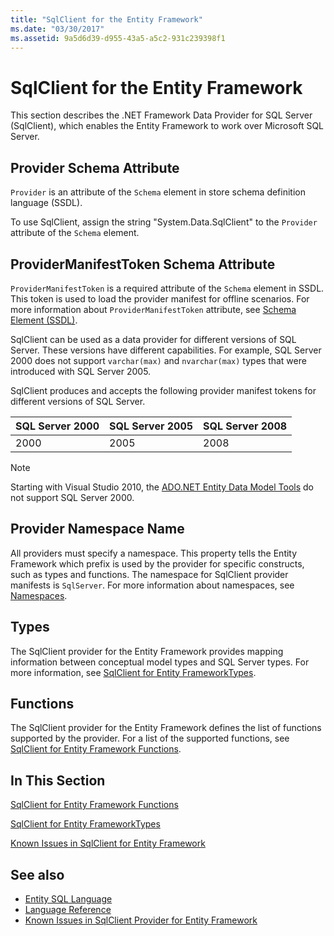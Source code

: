 ```yaml
---
title: "SqlClient for the Entity Framework"
ms.date: "03/30/2017"
ms.assetid: 9a5d6d39-d955-43a5-a5c2-931c239398f1
---
```

# SqlClient for the Entity Framework
This section describes the .NET Framework Data Provider for SQL Server (SqlClient), which enables the Entity Framework to work over Microsoft SQL Server.  
  
## Provider Schema Attribute  
 `Provider` is an attribute of the `Schema` element in store schema definition language (SSDL).  
  
 To use SqlClient, assign the string "System.Data.SqlClient" to the `Provider` attribute of the `Schema` element.  
  
## ProviderManifestToken Schema Attribute  
 `ProviderManifestToken` is a required attribute of the `Schema` element in SSDL. This token is used to load the provider manifest for offline scenarios. For more information about `ProviderManifestToken` attribute, see [Schema Element (SSDL)](/ef/ef6/modeling/designer/advanced/edmx/ssdl-spec#schema-element-ssdl).  
  
 SqlClient can be used as a data provider for different versions of SQL Server. These versions have different capabilities. For example, SQL Server 2000 does not support `varchar(max)` and `nvarchar(max)` types that were introduced with SQL Server 2005.  
  
 SqlClient produces and accepts the following provider manifest tokens for different versions of SQL Server.  
  
|SQL Server 2000|SQL Server 2005|SQL Server 2008|  
|-|-|-|  
|2000|2005|2008|  
  
> [!NOTE]
> Starting with Visual Studio 2010, the [ADO.NET Entity Data Model Tools](/previous-versions/dotnet/netframework-4.0/bb399249(v=vs.100)) do not support SQL Server 2000.  
  
## Provider Namespace Name  
 All providers must specify a namespace. This property tells the Entity Framework which prefix is used by the provider for specific constructs, such as types and functions. The namespace for SqlClient provider manifests is `SqlServer`. For more information about namespaces, see [Namespaces](./language-reference/namespaces-entity-sql.md).  
  
## Types  
 The SqlClient provider for the Entity Framework provides mapping information between conceptual model types and SQL Server types. For more information, see [SqlClient for Entity FrameworkTypes](sqlclient-for-ef-types.md).  
  
## Functions  
 The SqlClient provider for the Entity Framework defines the list of functions supported by the provider. For a list of the supported functions, see [SqlClient for Entity Framework Functions](sqlclient-for-ef-functions.md).  
  
## In This Section  
 [SqlClient for Entity Framework Functions](sqlclient-for-ef-functions.md)  
  
 [SqlClient for Entity FrameworkTypes](sqlclient-for-ef-types.md)  
  
 [Known Issues in SqlClient for Entity Framework](known-issues-in-sqlclient-for-entity-framework.md)  
  
## See also

- [Entity SQL Language](./language-reference/entity-sql-language.md)
- [Language Reference](./language-reference/index.md)
- [Known Issues in SqlClient Provider for Entity Framework](sqlclient-for-the-entity-framework.md)
